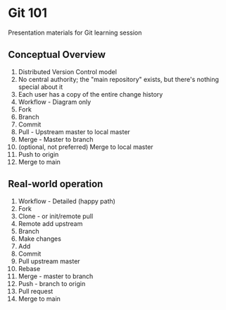 # Git 101
Presentation materials for Git learning session

## Conceptual Overview
1. Distributed Version Control model
  1. No central authority; the "main repository" exists, but there's nothing special about it
  2. Each user has a copy of the entire change history
2. Workflow - Diagram only
  1. Fork
  2. Branch
  3. Commit
  4. Pull - Upstream master to local master
  5. Merge - Master to branch
  6. (optional, not preferred) Merge to local master
  7. Push to origin
  8. Merge to main
 
## Real-world operation  
1. Workflow - Detailed (happy path)
  1. Fork
  2. Clone
    - or init/remote pull
  3. Remote add upstream
  4. Branch
  5. Make changes
  6. Add
  7. Commit
  8. Pull upstream master
  9. Rebase
  10. Merge - master to branch
  11. Push - branch to origin
  12. Pull request
  13. Merge to main
